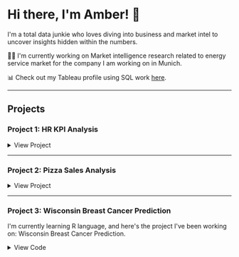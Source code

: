 # Hi there, I'm Amber! 👋

I'm a total data junkie who loves diving into business and market intel to uncover insights hidden within the numbers. 

👩‍💻 I'm currently working on Market intelligence research related to energy service market for the company I am working on in Munich.

📊 Check out my Tableau profile using SQL work [here](https://public.tableau.com/app/profile/yining.zeng/vizzes).

---

## Projects

### Project 1: HR KPI Analysis

<details> 
<summary>View Project</summary>
</br>

[Tableau](https://public.tableau.com/views/HRdashboard_16928327379680/HRanalyticsdashboard?:language=zh-TW&:sid=&:display_count=n&:origin=viz_share_link)
 
[![HR KPI Analysis](https://drive.google.com/uc?export=view&id=1W9K0P3PzDyjoBNMEMW88w0fUbGsBiHms)](https://drive.google.com/drive/u/0/folders/1b_dC6NokoEJxdB3TJg6igCtwemin3iSu)


</details>

---

### Project 2: Pizza Sales Analysis

<details>
<summary>View Project</summary>
</br>

[Tableau](https://public.tableau.com/views/PerformanceofPizzaresaurant/Home?:language=zh-TW&:sid=&:display_count=n&:origin=viz_share_link)

[![Pizza Sales Analysis](https://drive.google.com/uc?export=view&id=1ZX97RYpYIFLQ-_MNANtEbPU7Ue0OVeqY)](https://drive.google.com/file/d/1ZX97RYpYIFLQ-_MNANtEbPU7Ue0OVeqY/view?usp=drive_link)

</details>

---

### Project 3: Wisconsin Breast Cancer Prediction

I'm currently learning R language, and here's the project I've been working on: Wisconsin Breast Cancer Prediction.

<details>
<summary>View Code</summary>

```r
## Read the data
data <- read.csv("wisc_bc_data.csv", stringsAsFactors = FALSE)

## View data dimension
dim(data)

## View data structure
str(data)

## Check missing data
sum(is.na(data))

# Load package & pre-process data
library(tidyverse)
data <- select(data, -1) %>%
 mutate_at('diagnosis', as.factor)

## Use stratified sampling
install.packages("sampling")
library(sampling)
set.seed(123)

## Data partitioning, 70% training; 30% testing
train_id <- strata(data, 'diagnosis', size = rev(round(table(data$diagnosis) * 0.7)))$ID_unit
train_data <- data[train_id, ]
test_data <- data[-train_id, ]

## Data modeling
install.packages("caret")
library(caret)
control <- trainControl(method = 'cv', number = 10)
model <- train(diagnosis ~ ., train_data,
 method = 'knn',
 preProcess = c('center', 'scale'),
 trControl = control,
 tuneLength = 5
)

## Result
model[["results"]]

## Model prediction
truth <- test_data$diagnosis
pred <- predict(model, newdata = test_data)
confusionMatrix(table(pred, truth))
